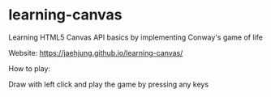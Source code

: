 # learning-canvas

Learning HTML5 Canvas API basics by implementing Conway's game of life

Website: https://jaehjung.github.io/learning-canvas/

How to play:

Draw with left click and play the game by pressing any keys
